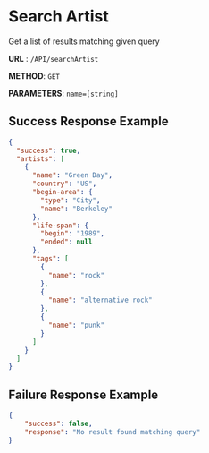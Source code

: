# Search Artist

Get a list of results matching given query

**URL** : `/API/searchArtist`

**METHOD**: `GET`

**PARAMETERS**: `name=[string]`

## Success Response Example
```json
{
  "success": true,
  "artists": [
    {
      "name": "Green Day",
      "country": "US",
      "begin-area": {
        "type": "City",
        "name": "Berkeley"
      },
      "life-span": {
        "begin": "1989",
        "ended": null
      },
      "tags": [
        {
          "name": "rock"
        },
        {
          "name": "alternative rock"
        },
        {
          "name": "punk"
        }
      ]
    }
  ]
}
```

## Failure Response Example
```json
{
	"success": false,
	"response": "No result found matching query"
}
```

